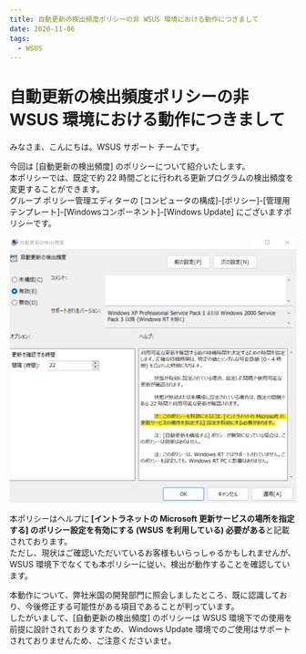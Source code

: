 ```yaml
---
title: 自動更新の検出頻度ポリシーの非 WSUS 環境における動作につきまして 
date: 2020-11-06
tags:
  - WSUS
---
```

# 自動更新の検出頻度ポリシーの非 WSUS 環境における動作につきまして

みなさま、こんにちは。WSUS サポート チームです。

今回は [自動更新の検出頻度] のポリシーについて紹介いたします。  
本ポリシーでは、既定で約 22 時間ごとに行われる更新プログラムの検出頻度を変更することができます。  
グループ ポリシー管理エディターの [コンピュータの構成]-[ポリシー]-[管理用テンプレート]-[Windowsコンポーネント]-[Windows Update] にございますポリシーです。  

![](./2020-11-06_01/2020-11-06_01_1.png)  

本ポリシーはヘルプに<b> [イントラネットの Microsoft 更新サービスの場所を指定する] のポリシー設定を有効にする (WSUS を利用している) 必要がある</b>と記載されております。  
ただし、現状はご確認いただいているお客様もいらっしゃるかもしれませんが、WSUS 環境下でなくても本ポリシーに従い、検出が動作することを確認しています。  

本動作について、弊社米国の開発部門に照会しましたところ、既に認識しており、今後修正する可能性がある項目であることが判っています。  
したがいまして、[自動更新の検出頻度] のポリシーは WSUS 環境下での使用を前提に設計されておりますため、Windows Update 環境でのご使用はサポートされておりませんため、ご注意くださいませ。  